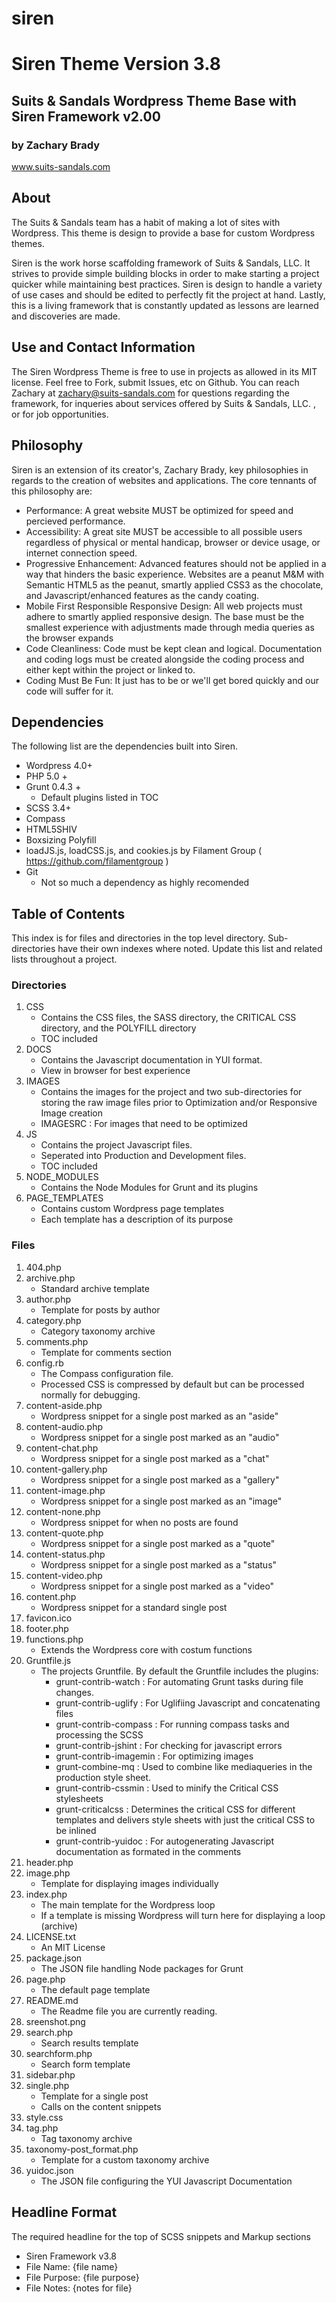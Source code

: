 siren
==========

# Siren Theme Version 3.8 #
## Suits & Sandals Wordpress Theme Base with Siren Framework v2.00 ##
### by Zachary Brady ###
www.suits-sandals.com

## About ##
The Suits & Sandals team has a habit of making a lot of sites with Wordpress. This theme is design to provide a base for custom Wordpress themes.

Siren is the work horse scaffolding framework of Suits & Sandals, LLC. It strives to provide simple building blocks in order to make starting a project quicker while maintaining best practices. Siren is design to handle a variety of use cases and should be edited to perfectly fit the project at hand. Lastly, this is a living framework that is constantly updated as lessons are learned and discoveries are made.

## Use and Contact Information ##
The Siren Wordpress Theme is free to use in projects as allowed in its MIT license. Feel free to Fork, submit Issues, etc on Github.
You can reach Zachary at zachary@suits-sandals.com for questions regarding the framework, for inqueries about services offered by Suits & Sandals, LLC. , or for job opportunities.

## Philosophy ##
Siren is an extension of its creator's, Zachary Brady, key philosophies in regards to the creation of websites and applications. The core tennants of this philosophy are:

- Performance: A great website MUST be optimized for speed and percieved performance.
- Accessibility: A great site MUST be accessible to all possible users regardless of physical or mental handicap, browser or device usage, or internet connection speed. 
- Progressive Enhancement: Advanced features should not be applied in a way that hinders the basic experience. Websites are a peanut M&M with Semantic HTML5 as the peanut, smartly applied CSS3 as the chocolate, and Javascript/enhanced features as the candy coating.
- Mobile First Responsible Responsive Design: All web projects must adhere to smartly applied responsive design. The base must be the smallest experience with adjustments made through media queries as the browser expands
- Code Cleanliness: Code must be kept clean and logical. Documentation and coding logs must be created alongside the coding process and either kept within the project or linked to.
- Coding Must Be Fun: It just has to be or we'll get bored quickly and our code will suffer for it.

## Dependencies ##
The following list are the dependencies built into Siren.

- Wordpress 4.0+
- PHP 5.0 +
- Grunt 0.4.3 +
    - Default plugins listed in TOC
- SCSS 3.4+
- Compass
- HTML5SHIV
- Boxsizing Polyfill
- loadJS.js, loadCSS.js, and cookies.js by Filament Group ( https://github.com/filamentgroup )
- Git
    - Not so much a dependency as highly recomended

## Table of Contents ##
This index is for files and directories in the top level directory. Sub-directories have their own indexes where noted. Update this list and related lists throughout a project.

### Directories ###
1. CSS
    - Contains the CSS files, the SASS directory, the CRITICAL CSS directory, and the POLYFILL directory
    - TOC included
2. DOCS
    - Contains the Javascript documentation in YUI format.
    - View in browser for best experience
3. IMAGES
    - Contains the images for the project and two sub-directories for storing the raw image files prior to Optimization and/or Responsive Image creation
    - IMAGESRC : For images that need to be optimized
4. JS
    - Contains the project Javascript files. 
    - Seperated into Production and Development files.
    - TOC included
5. NODE_MODULES
    - Contains the Node Modules for Grunt and its plugins
6. PAGE_TEMPLATES
    - Contains custom Wordpress page templates
    - Each template has a description of its purpose

### Files ###
1. 404.php
2. archive.php
    - Standard archive template
3. author.php
    - Template for posts by author
4. category.php
    - Category taxonomy archive
5. comments.php
    - Template for comments section
6. config.rb 
    - The Compass configuration file.
    - Processed CSS is compressed by default but can be processed normally for debugging.
7. content-aside.php
    - Wordpress snippet for a single post marked as an "aside"
8. content-audio.php
    - Wordpress snippet for a single post marked as an "audio"
9. content-chat.php
    - Wordpress snippet for a single post marked as a "chat"
10. content-gallery.php
    - Wordpress snippet for a single post marked as a "gallery"
11. content-image.php
    - Wordpress snippet for a single post marked as an "image"
12. content-none.php
    - Wordpress snippet for when no posts are found
13. content-quote.php
    - Wordpress snippet for a single post marked as a "quote"
14. content-status.php
    - Wordpress snippet for a single post marked as a "status"
15. content-video.php
    - Wordpress snippet for a single post marked as a "video"
16. content.php
    - Wordpress snippet for a standard single post
17. favicon.ico
18. footer.php
19. functions.php
    - Extends the Wordpress core with costum functions
20. Gruntfile.js
    - The projects Gruntfile. By default the Gruntfile includes the plugins:
        - grunt-contrib-watch : For automating Grunt tasks during file changes.
        - grunt-contrib-uglify : For Uglifiing Javascript and concatenating files
        - grunt-contrib-compass : For running compass tasks and processing the SCSS
        - grunt-contrib-jshint : For checking for javascript errors
        - grunt-contrib-imagemin : For optimizing images
        - grunt-combine-mq : Used to combine like mediaqueries in the production style sheet.
        - grunt-contrib-cssmin : Used to minify the Critical CSS stylesheets
        - grunt-criticalcss : Determines the critical CSS for different templates and delivers style sheets with just the critical CSS to be inlined
        - grunt-contrib-yuidoc : For autogenerating Javascript documentation as formated in the comments
21. header.php
22. image.php
    - Template for displaying images individually
23. index.php
    - The main template for the Wordpress loop
    - If a template is missing Wordpress will turn here for displaying a loop (archive)
24. LICENSE.txt
    - An MIT License
25. package.json
    - The JSON file handling Node packages for Grunt
26. page.php
    - The default page template
27. README.md
    - The Readme file you are currently reading.
28. sreenshot.png
29. search.php
    - Search results template
30. searchform.php
    - Search form template
31. sidebar.php
32. single.php
    - Template for a single post
    - Calls on the content snippets
33. style.css
34. tag.php
    - Tag taxonomy archive
35. taxonomy-post_format.php
    - Template for a custom taxonomy archive
36. yuidoc.json
    - The JSON file configuring the YUI Javascript Documentation


## Headline Format ##
The required headline for the top of SCSS snippets and Markup sections

- Siren Framework v3.8
- File Name: {file name}
- File Purpose: {file purpose}
- File Notes: {notes for file}